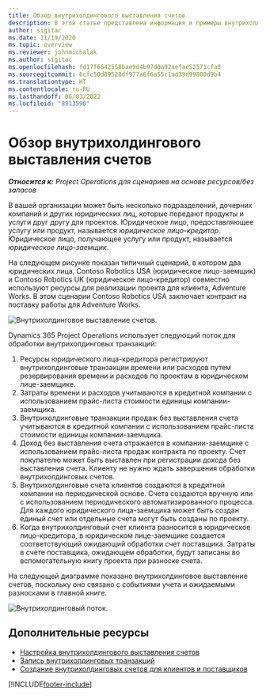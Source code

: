 ```yaml
---
title: Обзор внутрихолдингового выставления счетов
description: В этой статье представлена информация и примеры внутрихолдингового выставления счетов для проектов.
author: sigitac
ms.date: 11/19/2020
ms.topic: overview
ms.reviewer: johnmichalak
ms.author: sigitac
ms.openlocfilehash: fd17f6542558bae9d4b97d0a92aefae52571cfa8
ms.sourcegitcommit: 6cfc50d89528df977a8f6a55c1ad39d99800d9b4
ms.translationtype: HT
ms.contentlocale: ru-RU
ms.lasthandoff: 06/03/2022
ms.locfileid: "8913590"
---
```

# <a name="intercompany-invoicing-overview"></a>Обзор внутрихолдингового выставления счетов

_**Относится к:** Project Operations для сценариев на основе ресурсов/без запасов_

В вашей организации может быть несколько подразделений, дочерних компаний и других юридических лиц, которые передают продукты и услуги друг другу для проектов. Юридическое лицо, предоставляющее услугу или продукт, называется *юридическое лицо-кредитор*. Юридическое лицо, получающее услугу или продукт, называется *юридическое лицо-заемщик*.

На следующем рисунке показан типичный сценарий, в котором два юридических лица, Contoso Robotics USA (юридическое лицо-заемщик) и Contoso Robotics UK (юридическое лицо-кредитор) совместно используют ресурсы для реализации проекта для клиента, Adventure Works. В этом сценарии Contoso Robotics USA заключает контракт на поставку работы для Adventure Works.

![Внутрихолдинговое выставление счетов.](./media/IntercompanyScenario.png) 

Dynamics 365 Project Operations использует следующий поток для обработки внутрихолдинговых транзакций:

1. Ресурсы юридического лица-кредитора регистрируют внутрихолдинговые транзакции времени или расходов путем резервирования времени и расходов по проектам в юридическом лице-заемщике.
2. Затраты времени и расходов учитываются в кредитной компании с использованием прайс-листа стоимости единицы компании-заемщика.
3. Внутрихолдинговые транзакции продаж без выставления счета учитываются в кредитной компании с использованием прайс-листа стоимости единицы компании-заемщика.
4. Доход без выставления счета отражается в компании-заемщике с использованием прайс-листа продаж контракта по проекту. Счет покупателю может быть выставлен при регистрации дохода без выставления счета. Клиенту не нужно ждать завершения обработки внутрихолдинговых счетов.
5. Внутрихолдинговые счета клиентов создаются в кредитной компании на периодической основе. Счета создаются вручную или с использованием периодического автоматизированного процесса. Для каждого юридического лица-заемщика может быть создан единый счет или отдельные счета могут быть созданы по проекту.
6. Когда внутрихолдинговый счет клиента разносится в юридическое лицо-кредитора, в юридическом лице-заемщике создается соответствующий ожидающий обработки счет поставщика. Затраты в счете поставщика, ожидающем обработки, будут записаны во вспомогательную книгу проекта при разноске счета.

На следующей диаграмме показано внутрихолдинговое выставление счетов, поскольку оно связано с событиями учета и ожидаемыми разносками в главной книге.

![Внутрихолдинговый поток.](./media/IntercompanyFlow.png)

## <a name="additional-resources"></a>Дополнительные ресурсы

- [Настройка внутрихолдингового выставления счетов](configure-intercompany-invoicing.md)
- [Запись внутрихолдинговых транзакций](create-intercompany-transactions.md)
- [Создание внутрихолдинговых счетов для клиентов и поставщиков](create-intercompany-customer-vendor-invoices.md)


[!INCLUDE[footer-include](../includes/footer-banner.md)]